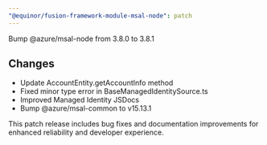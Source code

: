 ```yaml
---
"@equinor/fusion-framework-module-msal-node": patch
---
```


Bump @azure/msal-node from 3.8.0 to 3.8.1

## Changes
- Update AccountEntity.getAccountInfo method
- Fixed minor type error in BaseManagedIdentitySource.ts  
- Improved Managed Identity JSDocs
- Bump @azure/msal-common to v15.13.1

This patch release includes bug fixes and documentation improvements for enhanced reliability and developer experience.
